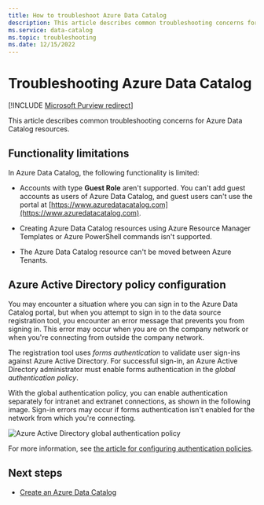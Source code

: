 ```yaml
---
title: How to troubleshoot Azure Data Catalog
description: This article describes common troubleshooting concerns for Azure Data Catalog resources. 
ms.service: data-catalog
ms.topic: troubleshooting
ms.date: 12/15/2022
---
```


# Troubleshooting Azure Data Catalog

[!INCLUDE [Microsoft Purview redirect](includes/catalog-to-purview-migration-flag.md)]

This article describes common troubleshooting concerns for Azure Data Catalog resources. 

## Functionality limitations

In Azure Data Catalog, the following functionality is limited:

- Accounts with type **Guest Role** aren't supported. You can't add guest accounts as users of Azure Data Catalog, and guest users can't use the portal at [https://www.azuredatacatalog.com](https://www.azuredatacatalog.com).

- Creating Azure Data Catalog resources using Azure Resource Manager Templates or Azure PowerShell commands isn't supported.

- The Azure Data Catalog resource can't be moved between Azure Tenants.

## Azure Active Directory policy configuration

You may encounter a situation where you can sign in to the Azure Data Catalog portal, but when you attempt to sign in to the data source registration tool, you encounter an error message that prevents you from signing in. This error may occur when you are on the company network or when you're connecting from outside the company network.

The registration tool uses *forms authentication* to validate user sign-ins against Azure Active Directory. For successful sign-in, an Azure Active Directory administrator must enable forms authentication in the *global authentication policy*.

With the global authentication policy, you can enable authentication separately for intranet and extranet connections, as shown in the following image. Sign-in errors may occur if forms authentication isn't enabled for the network from which you're connecting.

 ![Azure Active Directory global authentication policy](./media/troubleshoot-policy-configuration/global-auth-policy.png)

For more information, see [the article for configuring authentication policies](/previous-versions/windows/it-pro/windows-server-2012-R2-and-2012/dn486781(v=ws.11)).

## Next steps

* [Create an Azure Data Catalog](data-catalog-get-started.md)
